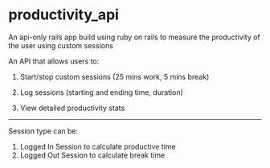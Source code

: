# productivity_api

An api-only rails app build using ruby on rails to measure the productivity of the user using custom sessions

An API that allows users to:

1. Start/stop custom sessions (25 mins work, 5 mins break)

2. Log sessions (starting and ending time, duration)

3. View detailed productivity stats


------------------------


Session type can be:

1. Logged In Session to calculate productive time
2. Logged Out Session to calculate break time

